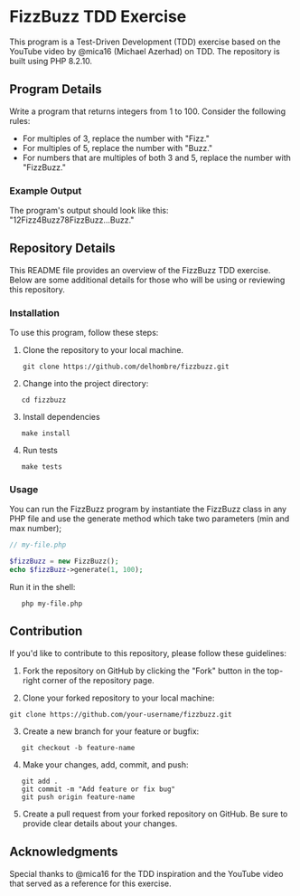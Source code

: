 # FizzBuzz TDD Exercise

This program is a Test-Driven Development (TDD) exercise based on the YouTube video by @mica16 (Michael Azerhad) on TDD. The repository is built using PHP 8.2.10.

## Program Details

Write a program that returns integers from 1 to 100. Consider the following rules:

- For multiples of 3, replace the number with "Fizz."
- For multiples of 5, replace the number with "Buzz."
- For numbers that are multiples of both 3 and 5, replace the number with "FizzBuzz."

### Example Output

The program's output should look like this: "12Fizz4Buzz78FizzBuzz...Buzz."

## Repository Details

This README file provides an overview of the FizzBuzz TDD exercise. Below are some additional details for those who will be using or reviewing this repository.

### Installation

To use this program, follow these steps:

1. Clone the repository to your local machine.

   ```shell
   git clone https://github.com/delhombre/fizzbuzz.git
   ```
2. Change into the project directory:

```shell
   cd fizzbuzz
   ```
3. Install dependencies

```shell
   make install
   ```
4. Run tests
```shell
   make tests
   ```

### Usage
You can run the FizzBuzz program by instantiate the FizzBuzz class in any PHP file and use the generate method which take two parameters (min and max number);

```php
// my-file.php

$fizzBuzz = new FizzBuzz();
echo $fizzBuzz->generate(1, 100);
```

Run it in the shell:
```shell
   php my-file.php
   ```

## Contribution

If you'd like to contribute to this repository, please follow these guidelines:

1. Fork the repository on GitHub by clicking the "Fork" button in the top-right corner of the repository page.

2. Clone your forked repository to your local machine:

```shell
git clone https://github.com/your-username/fizzbuzz.git
   ```
3. Create a new branch for your feature or bugfix:

```shell
   git checkout -b feature-name
   ```
4. Make your changes, add, commit, and push:

```shell
   git add .
   git commit -m "Add feature or fix bug"
   git push origin feature-name
   ```
5. Create a pull request from your forked repository on GitHub. Be sure to provide clear details about your changes.

## Acknowledgments
Special thanks to @mica16 for the TDD inspiration and the YouTube video that served as a reference for this exercise.